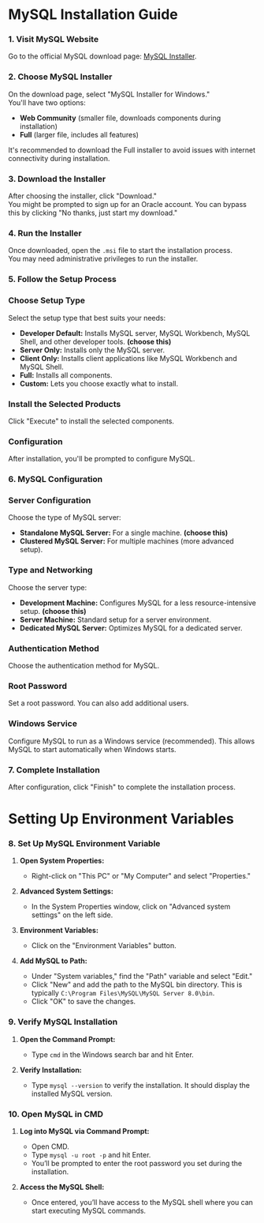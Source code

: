 # MySQL Installation Guide

### 1. Visit MySQL Website
Go to the official MySQL download page: [MySQL Installer](https://dev.mysql.com/downloads/installer/).

### 2. Choose MySQL Installer
On the download page, select "MySQL Installer for Windows."  
You'll have two options:
- **Web Community** (smaller file, downloads components during installation)
- **Full** (larger file, includes all features)

It's recommended to download the Full installer to avoid issues with internet connectivity during installation.

### 3. Download the Installer
After choosing the installer, click "Download."  
You might be prompted to sign up for an Oracle account. You can bypass this by clicking "No thanks, just start my download."

### 4. Run the Installer
Once downloaded, open the `.msi` file to start the installation process.  
You may need administrative privileges to run the installer.

### 5. Follow the Setup Process

### Choose Setup Type
Select the setup type that best suits your needs:
- **Developer Default:** Installs MySQL server, MySQL Workbench, MySQL Shell, and other developer tools.  **(choose this)**
- **Server Only:** Installs only the MySQL server.
- **Client Only:** Installs client applications like MySQL Workbench and MySQL Shell.
- **Full:** Installs all components.
- **Custom:** Lets you choose exactly what to install.

### Install the Selected Products
Click "Execute" to install the selected components.

### Configuration
After installation, you'll be prompted to configure MySQL.

### 6. MySQL Configuration

### Server Configuration
Choose the type of MySQL server:
- **Standalone MySQL Server:** For a single machine.  **(choose this)**
- **Clustered MySQL Server:** For multiple machines (more advanced setup).

### Type and Networking
Choose the server type:
- **Development Machine:** Configures MySQL for a less resource-intensive setup. **(choose this)**
- **Server Machine:** Standard setup for a server environment.
- **Dedicated MySQL Server:** Optimizes MySQL for a dedicated server.

### Authentication Method
Choose the authentication method for MySQL.

### Root Password
Set a root password. You can also add additional users.

### Windows Service
Configure MySQL to run as a Windows service (recommended). This allows MySQL to start automatically when Windows starts.

### 7. Complete Installation
After configuration, click "Finish" to complete the installation process.

# Setting Up Environment Variables

### 8. Set Up MySQL Environment Variable

1. **Open System Properties:**
   - Right-click on "This PC" or "My Computer" and select "Properties."
   
2. **Advanced System Settings:**
   - In the System Properties window, click on "Advanced system settings" on the left side.
   
3. **Environment Variables:**
   - Click on the "Environment Variables" button.

4. **Add MySQL to Path:**
   - Under "System variables," find the "Path" variable and select "Edit."
   - Click "New" and add the path to the MySQL bin directory. This is typically `C:\Program Files\MySQL\MySQL Server 8.0\bin`.
   - Click "OK" to save the changes.

### 9. Verify MySQL Installation

1. **Open the Command Prompt:**
   - Type `cmd` in the Windows search bar and hit Enter.

2. **Verify Installation:**
   - Type `mysql --version` to verify the installation. It should display the installed MySQL version.

### 10. Open MySQL in CMD

1. **Log into MySQL via Command Prompt:**
   - Open CMD.
   - Type `mysql -u root -p` and hit Enter.
   - You’ll be prompted to enter the root password you set during the installation.

2. **Access the MySQL Shell:**
   - Once entered, you’ll have access to the MySQL shell where you can start executing MySQL commands.

